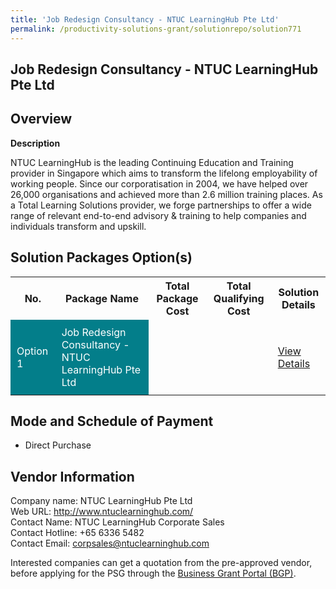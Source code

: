 ```yaml
---
title: 'Job Redesign Consultancy - NTUC LearningHub Pte Ltd'
permalink: /productivity-solutions-grant/solutionrepo/solution771
---
```


## Job Redesign Consultancy - NTUC LearningHub Pte Ltd

## Overview

**Description**

NTUC LearningHub is the leading Continuing Education and Training provider in Singapore which aims to transform the lifelong employability of working people. Since our corporatisation in 2004, we have helped over 26,000 organisations and achieved more than 2.6 million training places. As a Total Learning Solutions provider, we forge partnerships to offer a wide range of relevant end-to-end advisory & training to help companies and individuals transform and upskill.

## Solution Packages Option(s)

<table>
<tr>
<th><b>No.</b></th>
<th><b>Package Name</b></th>
<th><b>Total Package Cost</b></th>
<th><b>Total Qualifying Cost</b></th>
<th><b>Solution Details</b></th>
</tr>
<tr>
<td style='padding: 10px; background-color: #037E8A; color: #FFFFFF;'>Option 1</td>
<td style='padding: 10px; background-color: #037E8A; color: #FFFFFF;'>Job Redesign Consultancy - NTUC LearningHub Pte Ltd</td>
<td style='padding: 10px;'></td>
<td style='padding: 10px;'></td>
<td style='padding: 10px;'><a href='/images/psg/CaseStudiesbyNTUCLearningHub.pdf' target='_blank'>View Details</a></td>
</tr>
</table>

## Mode and Schedule of Payment

 - Direct Purchase

## Vendor Information

 Company name: NTUC LearningHub Pte Ltd<br>Web URL: http://www.ntuclearninghub.com/<br>Contact Name: NTUC LearningHub Corporate Sales<br>Contact Hotline: +65 6336 5482<br>Contact Email: corpsales@ntuclearninghub.com

Interested companies can get a quotation from the pre-approved vendor, before applying for the PSG through the <a href='https://www.businessgrants.gov.sg/' target='_blank' rel='noopener'>Business Grant Portal (BGP)</a>.

<script src="/jquery/resize-tables.js"></script>
